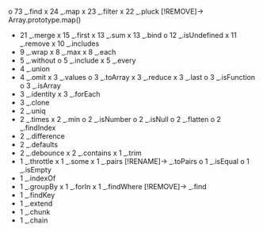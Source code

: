 o  73 _.find
x  24 _.map
x  23 _.filter
x  22 _.pluck 		[!REMOVE]-> Array.prototype.map()
-  21 _.merge
x  15 _.first
x  13 _.sum
x  13 _.bind
o  12 _.isUndefined
x  11 _.remove
x  10 _.includes
-  9 _.wrap
x  8 _.max
x  8 _.each
-  5 _.without
o  5 _.include
x  5 _.every
-  4 _.union
-  4 _.omit
x  3 _.values
o  3 _.toArray
x  3 _.reduce
x  3 _.last
o  3 _.isFunction
o  3 _.isArray
-  3 _.identity
x  3 _.forEach
-  3 _.clone
-  2 _.uniq
-  2 _.times
x  2 _.min
o  2 _.isNumber
o  2 _.isNull
o  2 _.flatten
o  2 _.findIndex
-  2 _.difference
-  2 _.defaults
-  2 _.debounce
x  2 _.contains
x  1 _.trim
-  1 _.throttle
x  1 _.some
x  1 _.pairs 		[!RENAME]-> _.toPairs
o  1 _.isEqual
o  1 _.isEmpty
-  1 _.indexOf
-  1 _.groupBy
x  1 _.forIn
x  1 _.findWhere 	[!REMOVE]-> _.find
-  1 _.findKey
-  1 _.extend
-  1 _.chunk
-  1 _.chain